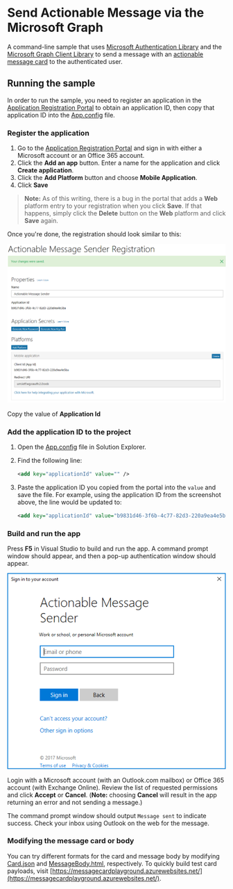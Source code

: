# Send Actionable Message via the Microsoft Graph

A command-line sample that uses [Microsoft Authentication Library](https://www.nuget.org/packages/Microsoft.Identity.Client) and the [Microsoft Graph Client Library](https://www.nuget.org/packages/Microsoft.Graph/) to send a message with an [actionable message card](https://docs.microsoft.com/en-us/outlook/actionable-messages/) to the authenticated user.

## Running the sample

In order to run the sample, you need to register an application in the [Application Registration Portal](https://apps.dev.microsoft.com) to obtain an application ID, then copy that application ID into the [App.config](./App.config) file.

### Register the application

1. Go to the [Application Registration Portal](https://apps.dev.microsoft.com) and sign in with either a Microsoft account or an Office 365 account.
1. Click the **Add an app** button. Enter a name for the application and click **Create application**.
1. Click the **Add Platform** button and choose **Mobile Application**.
1. Click **Save**

> **Note:** As of this writing, there is a bug in the portal that adds a **Web** platform entry to your registration when you click **Save**. If that happens, simply click the **Delete** button on the **Web** platform and click **Save** again.

Once you're done, the registration should look similar to this:

![A screenshot of the completed app registration in the Application Registration Portal](readme-images/app-registration.PNG)

Copy the value of **Application Id**

### Add the application ID to the project

1. Open the [App.config](App.config) file in Solution Explorer.
1. Find the following line: 

    ```xml
    <add key="applicationId" value="" />
    ```
1. Paste the application ID you copied from the portal into the `value` and save the file. For example, using the application ID from the screenshot above, the line would be updated to:

    ```xml
    <add key="applicationId" value="b9831d46-3f6b-4c77-82d3-220a9ea4e5ba" />
    ```

### Build and run the app

Press **F5** in Visual Studio to build and run the app. A command prompt window should appear, and then a pop-up authentication window should appear.

![A screenshot of the authentication popup window](readme-images/auth-popup.PNG)

Login with a Microsoft account (with an Outlook.com mailbox) or Office 365 account (with Exchange Online). Review the list of requested permissions and click **Accept** or **Cancel**. (**Note:** choosing **Cancel** will result in the app returning an error and not sending a message.)

The command prompt window should output `Message sent` to indicate success. Check your inbox using Outlook on the web for the message.

### Modifying the message card or body

You can try different formats for the card and message body by modifying [Card.json](Card.json) and [MessageBody.html](MessageBody.html), respectively. To quickly build test card payloads, visit [https://messagecardplayground.azurewebsites.net/](https://messagecardplayground.azurewebsites.net/).
